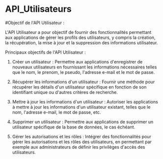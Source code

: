 # API_Utilisateurs

#Objectif de l'API Utilisateur :

L'API Utilisateur a pour objectif de fournir des fonctionnalités permettant aux applications de gérer les profils des utilisateurs, y compris la création, la récupération, la mise à jour et la suppression des informations utilisateur.

Principaux objectifs de l'API Utilisateur :

1. Créer un utilisateur : Permettre aux applications d'enregistrer de nouveaux utilisateurs en fournissant les informations nécessaires telles que le nom, le prenom, le pseudo, l'adresse e-mail et le mot de passe.

2. Récupérer les informations d'un utilisateur : Fournir une méthode pour récupérer les détails d'un utilisateur spécifique en fonction de son identifiant unique ou d'autres critères de recherche.

3. Mettre à jour les informations d'un utilisateur : Autoriser les applications à mettre à jour les informations d'un utilisateur existant, telles que le nom, l'adresse e-mail, le mot de passe, etc.

4. Supprimer un utilisateur : Permettre aux applications de supprimer un utilisateur spécifique de la base de données, le cas échéant.

5. Gérer les autorisations et les rôles : Intégrer des fonctionnalités pour gérer les autorisations et les rôles des utilisateurs, en permettant par exemple aux administrateurs de définir les privilèges d'accès des utilisateurs.
